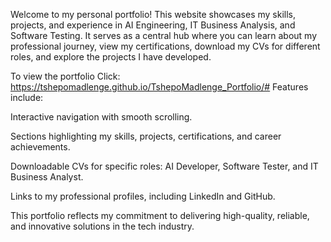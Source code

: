 Welcome to my personal portfolio! This website showcases my skills, projects, and experience in AI Engineering, IT Business Analysis, and Software Testing. It serves as a central hub where you can learn about my professional journey, view my certifications, download my CVs for different roles, and explore the projects I have developed.

To view the portfolio Click: https://tshepomadlenge.github.io/TshepoMadlenge_Portfolio/#
Features include:

Interactive navigation with smooth scrolling.

Sections highlighting my skills, projects, certifications, and career achievements.

Downloadable CVs for specific roles: AI Developer, Software Tester, and IT Business Analyst.

Links to my professional profiles, including LinkedIn and GitHub.

This portfolio reflects my commitment to delivering high-quality, reliable, and innovative solutions in the tech industry.
